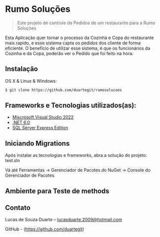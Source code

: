 # Rumo Soluções
> Este projeto de controle de Pedidos de um restaurante para a Rumo Soluções


Esta Aplicação quer tornar o processo da Cozinha e Copa do restaurante mais rapido, e esse sistema capta os pedidos dos cliente de forma eficiente. 
O benefício de utilizar esse sistema, é que os funcionários da Cozinha e da Copa, poderão ver o Pedido que foi feito na hora.


## Instalação

OS X & Linux & Windows:

```sh
$ git clone https://github.com/duartegit/rumosolucoes
```
## Frameworks e Tecnologias utilizados(as):

- [Miscrosoft Visual Studio 2022](https://visualstudio.microsoft.com/pt-br/downloads/)
- [.NET 6.0 ](https://dotnet.microsoft.com/download/dotnet/6.0)
- [SQL Server Express Edition](https://www.microsoft.com/pt-br/sql-server/sql-server-downloads)

## Iniciando Migrations

Após instalar as tecnologias e frameworks, abra a solução do projeto: test.sln


Vá até Ferramentas -> Gerenciador de Pacotes do NuGet -> Console do Gerenciador de Pacotes



## Ambiente para Teste de methods



## Contato

Lucas de Souza Duarte – lucasduarte.2009@hotmail.com

GitHub - (https://github.com/duartegit)
